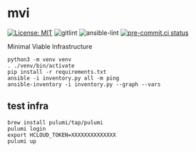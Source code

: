 # mvi

[![License: MIT](https://img.shields.io/badge/License-MIT-blue.svg)](LICENSE)
![gitlint](https://github.com/weastur/mvi/workflows/gitlint/badge.svg)
![ansible-lint](https://github.com/weastur/mvi/workflows/ansible-lint/badge.svg)
[![pre-commit.ci status](https://results.pre-commit.ci/badge/github/weastur/mvi/main.svg)](https://results.pre-commit.ci/latest/github/weastur/mvi/main)

Minimal Viable Infrastructure

```shell
python3 -m venv venv
. ./venv/bin/activate
pip install -r requirements.txt
ansible -i inventory.py all -m ping
ansible-inventory -i inventory.py --graph --vars
```

## test infra

```shell
brew install pulumi/tap/pulumi
pulumi login
export HCLOUD_TOKEN=XXXXXXXXXXXXXX
pulumi up
```
